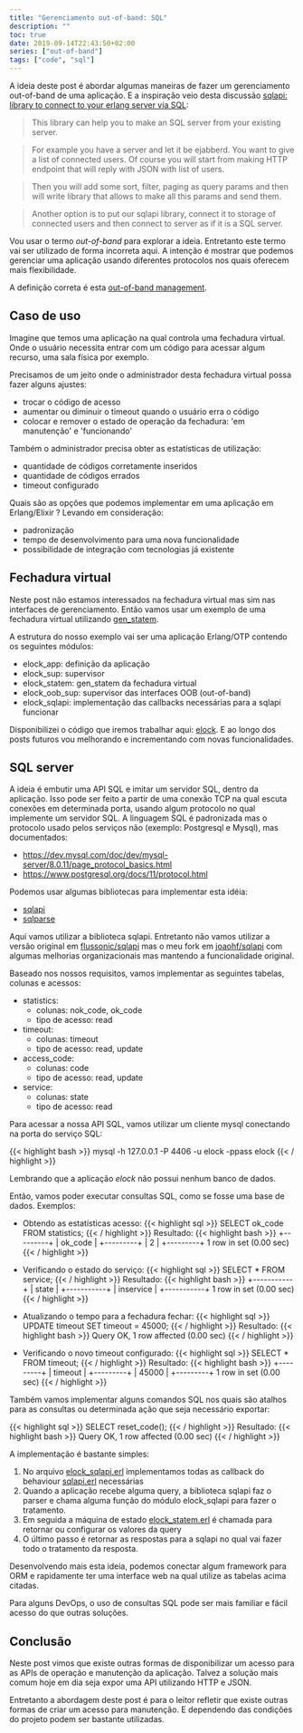 ```yaml
---
title: "Gerenciamento out-of-band: SQL"
description: ""
toc: true
date: 2019-09-14T22:43:50+02:00
series: ["out-of-band"] 
tags: ["code", "sql"]
---
```


A ideia deste post é abordar algumas maneiras de fazer um gerenciamento out-of-band de uma aplicação. E a inspiração veio desta discussão [sqlapi: library to connect to your erlang server via SQL](http://erlang.org/pipermail/erlang-questions/2018-March/095064.html):

> This library can help you to make an SQL server from your existing server.

> For example you have a server and let it be ejabberd. You want to give a
list of connected users.
Of course you will start from making HTTP endpoint that will reply with
JSON with list of users.

> Then you will add some sort, filter, paging as query params and then will
write library that allows to make all this params and send them.

> Another option is to put our sqlapi library, connect it to storage of
connected users and then connect to server as if it is a SQL server.

Vou usar o termo _out-of-band_ para explorar a ideia. Entretanto este termo vai ser utilizado de forma incorreta aqui. A intenção é mostrar que podemos gerenciar uma aplicação usando diferentes protocolos nos quais oferecem mais flexibilidade.

A definição correta é esta [out-of-band management](https://en.wikipedia.org/wiki/Out-of-band_management).

## Caso de uso

Imagine que temos uma aplicação na qual controla uma fechadura virtual. Onde o usuário necessita entrar com um código para acessar algum recurso, uma sala física por exemplo.

Precisamos de um jeito onde o administrador desta fechadura virtual possa fazer alguns ajustes:

* trocar o código de acesso
* aumentar ou diminuir o timeout quando o usuário erra o código
* colocar e remover o estado de operação da fechadura: 'em manutenção' e 'funcionando'

Também o administrador precisa obter as estatísticas de utilização:

* quantidade de códigos corretamente inseridos
* quantidade de códigos errados
* timeout configurado

Quais são as opções que podemos implementar em uma aplicação em Erlang/Elixir ? Levando em consideração:

* padronização
* tempo de desenvolvimento para uma nova funcionalidade
* possibilidade de integração com tecnologias já existente

## Fechadura virtual

Neste post não estamos interessados na fechadura virtual mas sim nas interfaces de gerenciamento. Então vamos usar um exemplo de uma fechadura virtual utilizando [gen_statem](http://erlang.org/doc/design_principles/statem.html#example).

A estrutura do nosso exemplo vai ser uma aplicação Erlang/OTP contendo os seguintes módulos:

* elock_app: definição da aplicação
* elock_sup: supervisor
* elock_statem: gen_statem da fechadura virtual
* elock_oob_sup: supervisor das interfaces OOB (out-of-band)
* elock_sqlapi: implementação das callbacks necessárias para a sqlapi funcionar

Disponibilizei o código que iremos trabalhar aqui: [elock](https://github.com/joaohf/elock). E ao longo dos posts futuros vou melhorando e incrementando com novas funcionalidades.

## SQL server

A ideia é embutir uma API SQL e imitar um servidor SQL, dentro da aplicação. Isso pode ser feito a partir de uma conexão TCP na qual escuta conexões em determinada porta, usando algum protocolo no qual implemente um servidor SQL. A linguagem SQL é padronizada mas o protocolo usado pelos serviços não (exemplo: Postgresql e Mysql), mas documentados:

* https://dev.mysql.com/doc/dev/mysql-server/8.0.11/page_protocol_basics.html
* https://www.postgresql.org/docs/11/protocol.html

Podemos usar algumas bibliotecas para implementar esta idéia:

* [sqlapi](https://github.com/flussonic/sqlapi)
* [sqlparse](https://github.com/K2InformaticsGmbH/sqlparse)

Aqui vamos utilizar a biblioteca sqlapi. Entretanto não vamos utilizar a versão original em [flussonic/sqlapi](https://github.com/flussonic/sqlapi) mas o meu fork em [joaohf/sqlapi](https://github.com/joaohf/sqlapi) com algumas melhorias organizacionais mas mantendo a funcionalidade original.

Baseado nos nossos requisitos, vamos implementar as seguintes tabelas, colunas e acessos:

* statistics:
  * colunas: nok_code, ok_code
  * tipo de acesso: read
* timeout:
  * colunas: timeout
  * tipo de acesso: read, update
* access_code:
  * colunas: code
  * tipo de acesso: read, update
* service:
  * colunas: state
  * tipo de acesso: read

Para acessar a nossa API SQL, vamos utilizar um cliente mysql conectando na porta do serviço SQL:

{{< highlight bash >}}
mysql -h 127.0.0.1 -P 4406 -u elock -ppass elock
{{< / highlight >}}

Lembrando que a aplicação _elock_ não possui nenhum banco de dados.

Então, vamos poder executar consultas SQL, como se fosse uma base de dados. Exemplos:

* Obtendo as estatísticas acesso:
{{< highlight sql >}}
SELECT ok_code FROM statistics;
{{< / highlight >}}
Resultado:
{{< highlight bash >}}
+---------+
| ok_code |
+---------+
|       2 |
+---------+
1 row in set (0.00 sec)
{{< / highlight >}}

* Verificando o estado do serviço:
{{< highlight sql >}}
SELECT * FROM service;
{{< / highlight >}}
Resultado:
{{< highlight bash >}}
+-----------+
| state     |
+-----------+
| inservice |
+-----------+
1 row in set (0.00 sec)
{{< / highlight >}}

* Atualizando o tempo para a fechadura fechar:
{{< highlight sql >}}
UPDATE timeout SET timeout = 45000;
{{< / highlight >}}
Resultado:
{{< highlight bash >}}
Query OK, 1 row affected (0.00 sec)
{{< / highlight >}}

* Verificando o novo timeout configurado:
{{< highlight sql >}}
SELECT * FROM timeout;
{{< / highlight >}}
Resultado:
{{< highlight bash >}}
+---------+
| timeout |
+---------+
|   45000 |
+---------+
1 row in set (0.00 sec)
{{< / highlight >}}

Também vamos implementar alguns comandos SQL nos quais são atalhos para as consultas ou determinada ação que seja necessário exportar:

{{< highlight sql >}}
SELECT reset_code();
{{< / highlight >}}
Resultado:
{{< highlight bash >}}
Query OK, 1 row affected (0.00 sec)
{{< / highlight >}}

A implementação é bastante simples:

1. No arquivo [elock_sqlapi.erl](https://github.com/joaohf/elock/blob/mignon-17/src/elock_sqlapi.erl) implementamos todas as callback do behaviour [sqlapi.erl](https://github.com/joaohf/sqlapi/src/sqlapi.erl) necessárias
2. Quando a aplicação recebe alguma query, a biblioteca sqlapi faz o parser e chama alguma função do módulo elock_sqlapi para fazer o tratamento.
3. Em seguida a máquina de estado [elock_statem.erl](https://github.com/joaohf/elock/blob/mignon-17/src/elock_statem.erl) é chamada para retornar ou configurar os valores da query
4. O último passo é retornar as respostas para a sqlapi no qual vai fazer todo o tratamento da resposta.

Desenvolvendo mais esta ideia, podemos conectar algum framework para ORM e rapidamente ter uma interface web na qual utilize as tabelas acima citadas.

Para alguns DevOps, o uso de consultas SQL pode ser mais familiar e fácil acesso do que outras soluções.

## Conclusão

Neste post vimos que existe outras formas de disponibilizar um acesso para as APIs de operação e manutenção da aplicação. Talvez a solução mais comum hoje em dia seja expor uma API utilizando HTTP e JSON.

Entretanto a abordagem deste post é para o leitor refletir que existe outras formas de criar um acesso para manutenção. E dependendo das condições do projeto podem ser bastante utilizadas.
